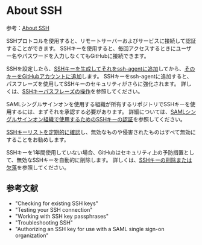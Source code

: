 # About SSH

参考：[About SSH](https://help.github.com/en/articles/about-ssh)

SSHプロトコルを使用すると、リモートサーバーおよびサービスに接続して認証することができます。
SSHキーを使用すると、毎回アクセスするときにユーザー名やパスワードを入力しなくてもGitHubに接続できます。

SSHを設定したら、[SSHキーを生成してそれをssh-agentに追加](https://help.github.com/en/articles/generating-a-new-ssh-key-and-adding-it-to-the-ssh-agent)してから、[そのキーをGitHubアカウントに追加](https://help.github.com/en/articles/adding-a-new-ssh-key-to-your-github-account)します。
SSHキーをssh-agentに追加すると、パスフレーズを使用してSSHキーのセキュリティがさらに強化されます。 詳しくは、[SSHキーパスフレーズの操作](https://help.github.com/en/articles/working-with-ssh-key-passphrases)を参照してください。

SAMLシングルサインオンを使用する組織が所有するリポジトリでSSHキーを使用するには、まずそれを承認する必要があります。
詳細については、[SAMLシングルサインオン組織で使用するためのSSHキーの認証](https://help.github.com/en/articles/authorizing-an-ssh-key-for-use-with-a-saml-single-sign-on-organization)を参照してください。

[SSHキーリストを定期的に確認](https://help.github.com/en/articles/reviewing-your-ssh-keys)し、無効なものや侵害されたものはすべて無効にすることをお勧めします。

SSHキーを1年間使用していない場合、GitHubはセキュリティ上の予防措置として、無効なSSHキーを自動的に削除します。 詳しくは、[SSHキーの削除または欠落](https://help.github.com/en/articles/deleted-or-missing-ssh-keys)を参照してください。

## 参考文献

- "Checking for existing SSH keys"
- "Testing your SSH connection"
- "Working with SSH key passphrases"
- "Troubleshooting SSH"
- "Authorizing an SSH key for use with a SAML single sign-on organization"

